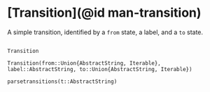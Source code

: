 # [Transition](@id man-transition)

A simple transition, identified by a `from` state, a label, and a `to` state.

```docs

Transition

Transition(from::Union{AbstractString, Iterable}, label::AbstractString, to::Union{AbstractString, Iterable})

parsetransitions(t::AbstractString)

```